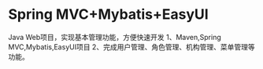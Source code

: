 ﻿# Spring MVC+Mybatis+EasyUI

Java Web项目，实现基本管理功能，方便快速开发
1、Maven,Spring MVC,Mybatis,EasyUI项目
2、完成用户管理、角色管理、机构管理、菜单管理等功能。

		


